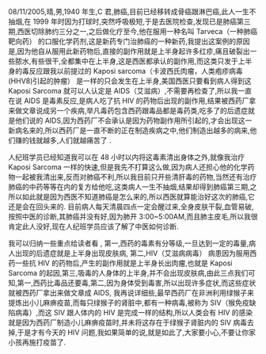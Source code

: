 08/11/2005,晴,男,1940 年生,C 君,肺癌,目前已经移转成骨癌跟淋巴癌,此人一生不抽烟,在 1999 年时因为打球时,突然呼吸极短,于是去医院检查,发现已是肺癌第三期,西医切除肺约三分之一,之后做化疗至今,他在服用一种名叫 Tarveca（一种肺癌靶向药） 的口服化学药剂,这是新药专门治肺癌的一种新药,我提出这案例的原因是,因为他自从服用此新药物后,直接的副作用就是上半身起许多红疹,痛且破裂出一些脓水,有些很干,全都集中在上半身,这是西医都承认的副作用,而这类只发于上半身的毒反应跟我以前提过的 Kaposi sarcoma（卡波西氏肉瘤，人类疱疹病毒(HHV8)引起的肿瘤） 是一样的只会发生在上半身,美国西医只要看到病人得到这 Kaposi Sarcoma 就可以人认定是 AIDS（艾滋病）,不需要再检查了,所以我一直在说 AIDS 是毒素反应,是病人吃了抗 HIV 的药物后出现的副作用,结果被西药厂拿来做文章说成另一个疾病,举凡毒药包含西药跟毒品都是毒药类,吃多了的后遗症就是他们说的 AIDS,因为西药厂不会承认是因为药物副作用所引起的,才会出现这一新病名来的,所以西药厂是一直不断的正在制造疾病之中,他们制造出越多的病来,他们赚的钱就越多,人们就越痛苦了 .

人纪班学员已经知道我可以在 48 小时以内将这毒素清出身体之外,就像我治疗 Kaposi Sarcoma 一样的快速,但是我先不打算这么做,因为病人还担心他的化学药物一起被我清出来,反而对肺癌不利,所以我目前只开些清肝毒的药物,当然还有治疗肺癌的中药等等在内的复方给他吃,这类病人一生不抽烟,结果却得到肺癌第三期,之所以如此就是因为西医不知道肺癌是怎么来的,所以西医就算能治好这次的肺癌,它还是会在回头来的. 目前病人每天清晨四点一定会醒过来,全身皮肤干裂,血管易破,按照中医的诊断,其肺癌并没有好,因为肺开 3:00~5:00AM,而且肺主皮毛,所以我很肯定此人没好,现在人纪班学员应该了解了中医如何诊断.

我可以归纳一些重点给读者看 , 第一,西药的毒素有分等级,一旦达到一定的毒量,病人出现的后遗症就是上半身出现皮肤病, 第二,HIV（艾滋病病毒） 病患因为服用西药一些抗 HIV 的药物后,产生的副作用就是上半身长出肉瘤,也就是 Kaposi Sarcoma 的起因,第三,吸毒的人身体的上半身,并不会出现皮肤病,由此三点我们可知,第一,西药比毒品还要毒,第二,因为身体受到毒害,所以出现许多症状,而这些症状就被西药厂拿出来做文章成 AIDS, 我再说详细些,最早西药厂在非洲利用绿猴子来提炼出小儿麻痹疫苗,而每只绿猴子的肾脏中,都有一种病毒,被称为 SIV（猴免疫缺陷病毒）,而这 SIV 跟人体内的 HIV 是完成一样的结构,所以人类会有 HIV 的感染就是因为西药厂制造小儿麻痹疫苗时,并未将这存在于绿猴子肾脏内的 SIV 病毒去掉,于是才有今天的 HIV 问题,我如果简单的说,就是如此了,大家要小心,不要让你家小孩再施打疫苗了.
